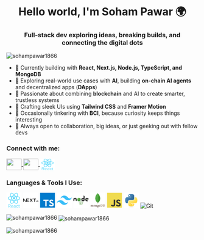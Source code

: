 <h1 align="center">Hello world, I'm Soham Pawar 🌍</h1>
<h3 align="center">Full-stack dev exploring ideas, breaking builds, and connecting the digital dots</h3>

<p align="left">
  <img src="https://komarev.com/ghpvc/?username=sohampawar1866&label=Profile%20views&color=0e75b6&style=flat" alt="sohampawar1866" />
</p>

- 🔧 Currently building with **React, Next.js, Node.js, TypeScript, and MongoDB**
- 🤖 Exploring real-world use cases with **AI**, building **on-chain AI agents** and decentralized apps (**DApps**)
- 🔗 Passionate about combining **blockchain** and AI to create smarter, trustless systems
- 🎨 Crafting sleek UIs using **Tailwind CSS** and **Framer Motion**
- 🧠 Occasionally tinkering with **BCI**, because curiosity keeps things interesting
- 💬 Always open to collaboration, big ideas, or just geeking out with fellow devs

<h3 align="left">Connect with me:</h3>
<p align="left">
  <a href="https://www.linkedin.com/in/sohampawar1866/" target="blank">
    <img align="center" src="https://raw.githubusercontent.com/rahuldkjain/github-profile-readme-generator/master/src/images/icons/Social/linked-in-alt.svg" height="30" width="40" />
  </a>
  <a href="https://twitter.com/sohampawar1866" target="blank">
    <img align="center" src="https://raw.githubusercontent.com/rahuldkjain/github-profile-readme-generator/master/src/images/icons/Social/twitter.svg" height="30" width="40" />
  </a>
  <a href="https://sohampawar.me/" target="blank">
    <img align="center" src="https://raw.githubusercontent.com/devicons/devicon/master/icons/react/react-original-wordmark.svg" height="30" width="40" />
  </a>
</p>

<h3 align="left">Languages & Tools I Use:</h3>
<p align="left">
  <img src="https://raw.githubusercontent.com/devicons/devicon/master/icons/react/react-original-wordmark.svg" alt="React" width="40" height="40"/>
  <img src="https://raw.githubusercontent.com/devicons/devicon/master/icons/nextjs/nextjs-original-wordmark.svg" alt="Next.js" width="40" height="40"/>
  <img src="https://raw.githubusercontent.com/devicons/devicon/master/icons/typescript/typescript-original.svg" alt="TypeScript" width="40" height="40"/>
  <img src="https://raw.githubusercontent.com/devicons/devicon/master/icons/tailwindcss/tailwindcss-plain.svg" alt="Tailwind CSS" width="40" height="40"/>
  <img src="https://raw.githubusercontent.com/devicons/devicon/master/icons/nodejs/nodejs-original-wordmark.svg" alt="Node.js" width="40" height="40"/>
  <img src="https://raw.githubusercontent.com/devicons/devicon/master/icons/mongodb/mongodb-original-wordmark.svg" alt="MongoDB" width="40" height="40"/>
  <img src="https://raw.githubusercontent.com/devicons/devicon/master/icons/javascript/javascript-original.svg" alt="JavaScript" width="40" height="40"/>
  <img src="https://raw.githubusercontent.com/devicons/devicon/master/icons/python/python-original.svg" alt="Python" width="40" height="40"/>
  <img src="https://www.vectorlogo.zone/logos/git-scm/git-scm-icon.svg" alt="Git" width="40" height="40"/>
</p>

<p><img align="left" src="https://github-readme-stats.vercel.app/api/top-langs?username=sohampawar1866&show_icons=true&locale=en&layout=compact" alt="sohampawar1866" /></p>

<p>&nbsp;<img align="center" src="https://github-readme-stats.vercel.app/api?username=sohampawar1866&show_icons=true&locale=en" alt="sohampawar1866" /></p>

<p><img align="center" src="https://github-readme-streak-stats.herokuapp.com/?user=sohampawar1866&" alt="sohampawar1866" /></p>

